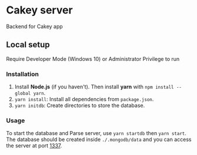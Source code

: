 # Cakey server
Backend for Cakey app
## Local setup
Require Developer Mode (Windows 10) or Administrator Privilege to run
### Installation
 1. Install **Node.js** (if you haven't). Then install **yarn** with `npm install --global yarn`.
 2. `yarn install`: Install all dependencies from `package.json`.
 3. `yarn initdb`: Create directories to store the database.
### Usage
 To start the database and Parse server, use `yarn startdb` then `yarn start`. The database should be created inside `./.mongodb/data` and you can access the server at  port [1337](http://localhost:1337/dashboard).
